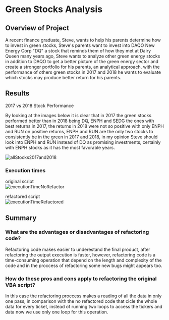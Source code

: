 # Green Stocks Analysis  

## Overview of Project  
A recent finance graduate, Steve, wants to help his parents determine how to invest in green stocks, Steve's parents want to invest into DAQO New Energy Corp "DQ" a stock that reminds them of how they met at Dairy Queen many years ago, Steve wants to analyze other green energy stocks in addition to DAQO to get a better picture of the green energy sector and create a stronger portfolio for his parents, an analytical approach, with the performance of others green stocks in 2017 and 2018 he wants to evaluate which stocks may produce better return for his parents.  

## Results  
2017 vs 2018 Stock Performance

By looking at the images below it is clear that in 2017 the green stocks performed better than in 2018 being DQ, ENPH and SEDG the ones with best returns in 2017, the returns in 2018 were not so positive with only ENPH and RUN on positive returns, ENPH and RUN are the only two stocks to consistently be in the green in 2017 and 2018, in my opinion Steve should look into ENPH and RUN instead of DQ as promising investments, certainly with ENPH stocks as it has the most favorable years.  

![allStocks2017and2018](https://user-images.githubusercontent.com/16723095/121767362-5e35b400-cb1d-11eb-8b5a-d5ea2c63233a.png)

### Execution times  
original script  
![executionTimeNoRefactor](https://user-images.githubusercontent.com/16723095/121767366-67268580-cb1d-11eb-9a95-9604d3f81316.png)

refactored script  
![executionTimeRefactored](https://user-images.githubusercontent.com/16723095/121767372-6aba0c80-cb1d-11eb-847e-bc30fe7042de.png)

## Summary     
### What are the advantages or disadvantages of refactoring code?   
  
Refactoring code makes easier to underestand the final product, after refactoring the output execution is faster, however, refactoring code is a time-consuming operation that depend on the length and complexity of the code and in the proccess of refactoring some new bugs might appears too.  

### How do these pros and cons apply to refactoring the original VBA script?    

In this case the refactoring proccess makes a reading of all the data in only one pass, in comparison with the no refactored code that cicle the whole data for every ticket, instead of running two loops to access the tickers and data now we use only one loop for this operation.  
